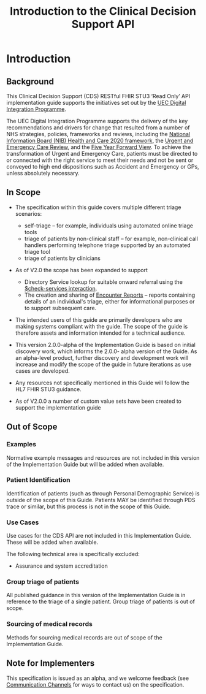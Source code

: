 ﻿---
title: Introduction to the Clinical Decision Support API
keywords: homepage
tags: [overview]
sidebar: overview_sidebar
permalink: index.html
toc: false
summary: A brief introduction to the Clinical Decision Support API Implementation Guide
---

# Introduction #

## Background ##

This Clinical Decision Support (CDS) RESTful FHIR STU3 ‘Read Only’ API implementation guide supports the initiatives set out by the [UEC Digital Integration Programme](https://digital.nhs.uk/about-nhs-digital/our-work/transforming-health-and-care-through-technology/urgent-and-emergency-care-domain-b/urgent-and-emergency-care-digital-integration).

The UEC Digital Integration Programme supports the delivery of the key recommendations and drivers for change that resulted from a number of NHS strategies, policies, frameworks and reviews, including the [National Information Board (NIB) Health and Care 2020 framework]( https://www.gov.uk/government/publications/personalised-health-and-care-2020), 
the [Urgent and Emergency Care Review](https://www.england.nhs.uk/wp-content/uploads/2015/06/trans-uec.pdf), and the [Five Year Forward View](https://www.england.nhs.uk/five-year-forward-view/). To achieve the transformation of Urgent and Emergency Care, patients must be directed to or connected with the right service to meet their needs and not be sent or conveyed to high end dispositions such as Accident and Emergency or GPs, unless absolutely necessary.  

## In Scope ##

- The specification within this guide covers multiple different triage scenarios:
  - self-triage – for example, individuals using automated online triage tools
  - triage of patients by non-clinical staff – for example, non-clinical call handlers performing telephone triage supported by an automated triage tool
  - triage of patients by clinicians

- As of V2.0 the scope has been expanded to support 
    - Directory Service lookup for suitable onward referral using the [$check-services interaction](api_check_services.html). 
    - The creation and sharing of [Encounter Reports](api_encounter.html) – reports containing details of an individual's triage, either for informational purposes or to support subsequent care.
- The intended users of this guide are primarily developers who are making systems compliant with the guide. The scope of the guide is therefore assets and information intended for a technical audience.
- This version 2.0.0-alpha of the Implementation Guide is based on initial discovery work, which informs the 2.0.0- alpha version of the Guide. As an alpha-level product, further discovery and development work will increase and modify the scope of the guide in future iterations as use cases are developed.
- Any resources not specifically mentioned in this Guide will follow the HL7 FHIR STU3 guidance. 
- As of V2.0.0 a number of custom value sets have been created to support the implementation guide


## Out of Scope ##

### Examples ###
Normative example messages and resources are not included in this version of the Implementation Guide but will be added when available.

### Patient Identification ###
Identification of patients (such as through Personal Demographic Service) is outside of the scope of this Guide. Patients MAY be identified through PDS trace or similar, but this process is not in the scope of this Guide.

### Use Cases ###
Use cases for the CDS API are not included in this Implementation Guide. These will be added when available.

The following technical area is specifically excluded:
* Assurance and system accreditation

### Group triage of patients ###
All published guidance in this version of the Implementation Guide is in reference to the triage of a single patient. Group triage of patients is out of scope.

### Sourcing of medical records ###
Methods for sourcing medical records are out of scope of the Implementation Guide.


## Note for Implementers ##
This specification is issued as an alpha, and we welcome feedback (see [Communication Channels](support_communications.html) for ways to contact us) on the specification.
<!--stackedit_data:
eyJoaXN0b3J5IjpbMjE0MjAzNjA4Niw3MjAwNzExMjksMTMzNz
E4ODk0MF19
-->
